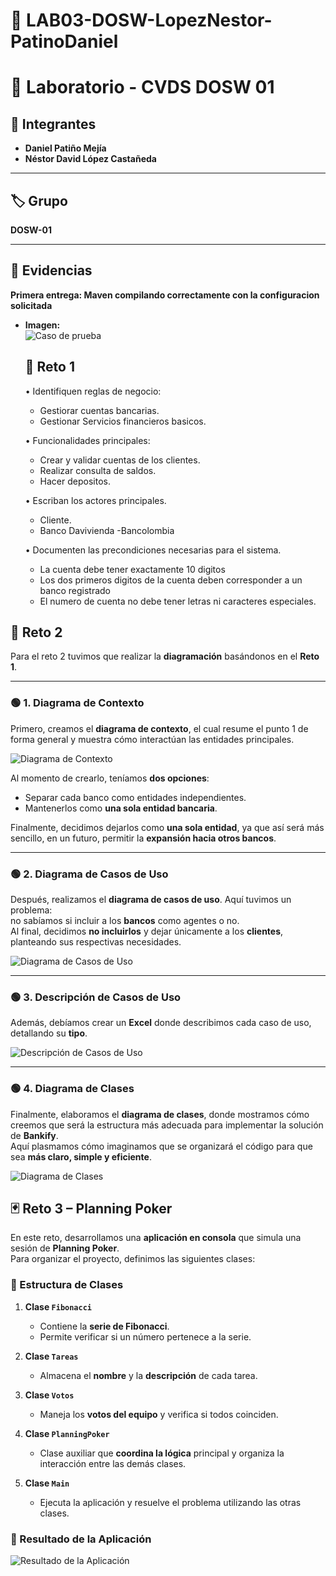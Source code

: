 # 🧩 LAB03-DOSW-LopezNestor-PatinoDaniel
# 📘 Laboratorio - CVDS DOSW 01  

## 👥 Integrantes  
- **Daniel Patiño Mejía**  
- **Néstor David López Castañeda**  

---

## 🏷️ Grupo  
**DOSW-01**  

---

## 📂 Evidencias  

**Primera entrega: Maven compilando correctamente con la configuracion solicitada**
- **Imagen:**  
  ![Caso de prueba](docs/images/capturaInicial.png)


  ## 📂 Reto 1

  •	Identifiquen reglas de negocio:

    - Gestiorar cuentas bancarias.
    - Gestionar Servicios financieros basicos.
    

  •	Funcionalidades principales:

    - Crear y validar cuentas de los clientes.
    - Realizar consulta de saldos.
    - Hacer depositos.

  •	Escriban los actores principales.
    - Cliente.
    - Banco  Davivienda
    -Bancolombia


  •	Documenten las precondiciones necesarias para el sistema.
    - La cuenta debe tener exactamente 10 digitos
    - Los dos primeros digitos de la cuenta deben corresponder a un banco registrado
    - El numero de cuenta no debe tener letras ni caracteres especiales.  
 
 ## 📂 Reto 2

Para el reto 2 tuvimos que realizar la **diagramación** basándonos en el **Reto 1**.

---

### 🟢 1. Diagrama de Contexto
Primero, creamos el **diagrama de contexto**, el cual resume el punto 1 de forma general y muestra cómo interactúan las entidades principales.

![Diagrama de Contexto](docs/Uml/Diagramadecontexto.png)

Al momento de crearlo, teníamos **dos opciones**:
- Separar cada banco como entidades independientes.
- Mantenerlos como **una sola entidad bancaria**.

Finalmente, decidimos dejarlos como **una sola entidad**, ya que así será más sencillo, en un futuro, permitir la **expansión hacia otros bancos**.

---

### 🟢 2. Diagrama de Casos de Uso
Después, realizamos el **diagrama de casos de uso**. Aquí tuvimos un problema:  
no sabíamos si incluir a los **bancos** como agentes o no.  
Al final, decidimos **no incluirlos** y dejar únicamente a los **clientes**, planteando sus respectivas necesidades.

![Diagrama de Casos de Uso](docs/Uml/Casos%20de%20uso.png)

---

### 🟢 3. Descripción de Casos de Uso
Además, debíamos crear un **Excel** donde describimos cada caso de uso, detallando su **tipo**.

![Descripción de Casos de Uso](docs/Uml/EXCEL.png)

---

### 🟢 4. Diagrama de Clases
Finalmente, elaboramos el **diagrama de clases**, donde mostramos cómo creemos que será la estructura más adecuada para implementar la solución de **Bankify**.  
Aquí plasmamos cómo imaginamos que se organizará el código para que sea **más claro, simple y eficiente**.

![Diagrama de Clases](docs/Uml/Diagrama%20de%20clases%20(2).png)

## **🃏 Reto 3 – Planning Poker**
En este reto, desarrollamos una **aplicación en consola** que simula una sesión de **Planning Poker**.  
Para organizar el proyecto, definimos las siguientes clases:

### **📌 Estructura de Clases**
1. **Clase `Fibonacci`**  
   - Contiene la **serie de Fibonacci**.  
   - Permite verificar si un número pertenece a la serie.

2. **Clase `Tareas`**  
   - Almacena el **nombre** y la **descripción** de cada tarea.

3. **Clase `Votos`**  
   - Maneja los **votos del equipo** y verifica si todos coinciden.

4. **Clase `PlanningPoker`**  
   - Clase auxiliar que **coordina la lógica** principal y organiza la interacción entre las demás clases.

5. **Clase `Main`**  
   - Ejecuta la aplicación y resuelve el problema utilizando las otras clases.

### **🎯 Resultado de la Aplicación**
![Resultado de la Aplicación](docs/images/Reto3.png)
